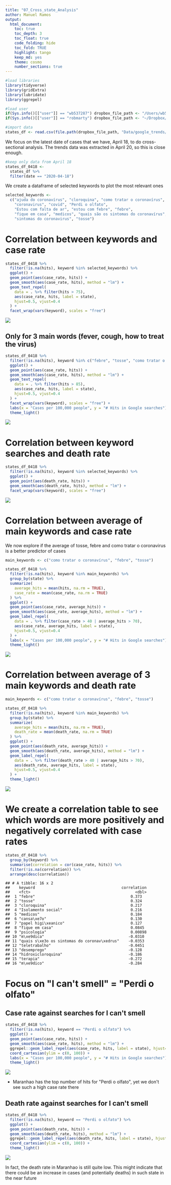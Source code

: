 ```yaml
---
title: "07_Cross_state_Analysis"
author: Manuel Ramos
output: 
  html_document:
    toc: true
    toc_depth: 3
    toc_float: true
    code_folding: hide
    toc_fold: TRUE
    highlight: tango
    keep_md: yes
    theme: cosmo
    number_sections: true
---
```






```r
#load libraries 
library(tidyverse)
library(gridExtra)
library(lubridate)
library(ggrepel)

#load user
if(Sys.info()[["user"]] == "wb537287") dropbox_file_path <- "/Users/wb537287/Dropbox/COVID Social Media Analysis"
if(Sys.info()[["user"]] == "robmarty") dropbox_file_path <- "~/Dropbox/World Bank/Side Work/COVID Social Media Analysis"

#import data
states_df <- read.csv(file.path(dropbox_file_path, "Data/google_trends/FinalData/brazil_crosstates_clean.csv"))
```

We focus on the latest date of cases that we have, April 18, to do cross-sectional analysis. 
The trends data was extracted in April 20, so this is close enough. 


```r
#keep only data from April 18
states_df_0418 <- 
  states_df %>% 
  filter(date == "2020-04-18")
```

We create a dataframe of selected keywords to plot the most relevant ones 

```r
selected_keywords <- 
  c("ajuda do coronavírus", "cloroquina", "como tratar o coronavírus", 
    "coronavirus", "covid", "Perdi o olfato",
    "Estou com falta de ar", "estou com febre", "febre", 
    "fique em casa", "medicos", "quais são os sintomas do coronavírus", 
    "sintomas do coronavirus", "tosse")
```


# Correlation between keywords and case rate


```r
states_df_0418 %>%
  filter(!is.na(hits), keyword %in% selected_keywords) %>% 
  ggplot() + 
  geom_point(aes(case_rate, hits)) +
  geom_smooth(aes(case_rate, hits), method = "lm") +
  geom_text_repel(
    data = . %>% filter(hits > 75), 
    aes(case_rate, hits, label = state), 
    hjust=0.5, vjust=0.4
  ) +  
  facet_wrap(vars(keyword), scales = "free")
```

![](07_Cross_State_Analysis_files/figure-html/unnamed-chunk-4-1.png)<!-- -->

## Only for 3 main words (fever, cough, how to treat the virus)


```r
states_df_0418 %>%
  filter(!is.na(hits), keyword %in% c("febre", "tosse", "como tratar o coronavírus")) %>% 
  ggplot() + 
  geom_point(aes(case_rate, hits)) +
  geom_smooth(aes(case_rate, hits), method = "lm") +
  geom_text_repel(
    data = . %>% filter(hits > 85), 
    aes(case_rate, hits, label = state), 
    hjust=0.5, vjust=0.4
  ) +  
  facet_wrap(vars(keyword), scales = "free") + 
  labs(x = "Cases per 100,000 people", y = "# Hits in Google searches") +
  theme_light()
```

![](07_Cross_State_Analysis_files/figure-html/unnamed-chunk-5-1.png)<!-- -->


# Correlation between keyword searches and death rate


```r
states_df_0418 %>%
  filter(!is.na(hits), keyword %in% selected_keywords) %>% 
  ggplot() + 
  geom_point(aes(death_rate, hits)) +
  geom_smooth(aes(death_rate, hits), method = "lm") + 
  facet_wrap(vars(keyword), scales = "free")
```

![](07_Cross_State_Analysis_files/figure-html/unnamed-chunk-6-1.png)<!-- -->

# Correlation between average of main keywords and case rate
 
We now explore if the average of tosse, febre and como tratar o coronavirus is a better predictor of cases


```r
main_keywords <- c("como tratar o coronavírus", "febre", "tosse")

states_df_0418 %>%
  filter(!is.na(hits), keyword %in% main_keywords) %>% 
  group_by(state) %>%
  summarize(
    average_hits = mean(hits, na.rm = TRUE), 
    case_rate = mean(case_rate, na.rm = TRUE)
  ) %>% 
  ggplot() + 
  geom_point(aes(case_rate, average_hits)) +
  geom_smooth(aes(case_rate, average_hits), method = "lm") + 
  geom_label_repel(
    data = . %>% filter(case_rate > 40 | average_hits > 70), 
    aes(case_rate, average_hits, label = state), 
    hjust=0.5, vjust=0.4
  ) + 
  labs(x = "Cases per 100,000 people", y = "# Hits in Google searches") +
  theme_light()
```

![](07_Cross_State_Analysis_files/figure-html/unnamed-chunk-7-1.png)<!-- -->

# Correlation between average of 3 main keywords and death rate


```r
main_keywords <- c("como tratar o coronavírus", "febre", "tosse")

states_df_0418 %>%
  filter(!is.na(hits), keyword %in% main_keywords) %>% 
  group_by(state) %>%
  summarize(
    average_hits = mean(hits, na.rm = TRUE), 
    death_rate = mean(death_rate, na.rm = TRUE)
  ) %>% 
  ggplot() + 
  geom_point(aes(death_rate, average_hits)) +
  geom_smooth(aes(death_rate, average_hits), method = "lm") +
  geom_label_repel(
    data = . %>% filter(death_rate > 40 | average_hits > 70), 
    aes(death_rate, average_hits, label = state), 
    hjust=0.5, vjust=0.4
  ) + 
  theme_light()
```

![](07_Cross_State_Analysis_files/figure-html/unnamed-chunk-8-1.png)<!-- -->

# We create a correlation table to see which words are more positively and negatively correlated with case rates


```r
states_df_0418 %>% 
  group_by(keyword) %>% 
  summarise(correlation = cor(case_rate, hits)) %>% 
  filter(!is.na(correlation)) %>% 
  arrange(desc(correlation))
```

```
## # A tibble: 16 x 2
##    keyword                                      correlation
##    <fct>                                              <dbl>
##  1 "febre"                                          0.373  
##  2 "tosse"                                          0.324  
##  3 "cloroquina"                                     0.217  
##  4 "Isolamento social"                              0.216  
##  5 "medicos"                                        0.184  
##  6 "cansa\xe7o"                                     0.130  
##  7 "papel higi\xeanico"                             0.127  
##  8 "fique em casa"                                  0.0845 
##  9 "psicologia"                                     0.00898
## 10 "m\xe9dica"                                     -0.0310 
## 11 "quais s\xe3o os sintomas do coronav\xedrus"    -0.0353 
## 12 "teletrabalho"                                  -0.0451 
## 13 "desemprego"                                    -0.128  
## 14 "hidroxicloroquina"                             -0.186  
## 15 "terapia"                                       -0.272  
## 16 "m\xe9dico"                                     -0.284
```
 
# Focus on "I can't smell" = "Perdi o olfato"  

## Case rate against searches for I can't smell


```r
states_df_0418 %>% 
  filter(!is.na(hits), keyword == "Perdi o olfato") %>% 
  ggplot() + 
  geom_point(aes(case_rate, hits)) +
  geom_smooth(aes(case_rate, hits), method = "lm") + 
  ggrepel::geom_label_repel(aes(case_rate, hits, label = state), hjust=0.5, vjust=0.4) +
  coord_cartesian(ylim = c(0, 100)) + 
  labs(x = "Cases per 100,000 people", y = "# Hits in Google searches") +
  theme_light()
```

![](07_Cross_State_Analysis_files/figure-html/unnamed-chunk-10-1.png)<!-- -->
- Maranhao has the top number of hits for "Perdi o olfato", yet we don't see such a high case rate there

## Death rate against searches for I can't smell


```r
states_df_0418 %>% 
  filter(!is.na(hits), keyword == "Perdi o olfato") %>% 
  ggplot() + 
  geom_point(aes(death_rate, hits)) +
  geom_smooth(aes(death_rate, hits), method = "lm") + 
  ggrepel::geom_label_repel(aes(death_rate, hits, label = state), hjust=0.5, vjust=0.4) +
  coord_cartesian(ylim = c(0, 100)) + 
  theme_light()
```

![](07_Cross_State_Analysis_files/figure-html/unnamed-chunk-11-1.png)<!-- -->

In fact, the death rate in Maranhao is still quite low. This might indicate that there could be an increase in cases (and potentially deaths) in such state in the near future


